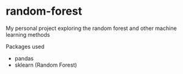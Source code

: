 # random-forest

My personal project exploring the random forest and other machine learning methods

Packages used
- pandas
- sklearn (Random Forest)